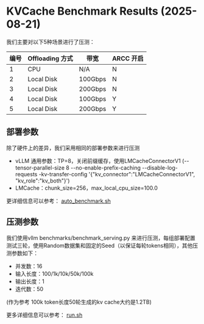# KVCache Benchmark Results (2025-08-21)

我们主要对以下5种场景进行了压测：

| 编号| Offloading 方式 |  带宽  |     ARCC 开启     |
| --- | ----------- | ----- | -------------------- |
| 1  |   CPU        |  N/A          |       N      |
| 2  |   Local Disk |  100Gbps      |       N      |
| 3  |   Local Disk |  200Gbps      |       N      |
| 4  |   Local Disk |  100Gbps      |       Y      |
| 5  |   Local Disk |  200Gbps      |       Y      |

## 部署参数

除了硬件上的差异，我们采用相同的部署参数来进行压测

- vLLM 通用参数：TP=8，关闭前缀缓存，使用LMCacheConnectorV1 (--tensor-parallel-size 8 --no-enable-prefix-caching --disable-log-requests -kv-transfer-config '{\"kv_connector\":\"LMCacheConnectorV1\", \"kv_role\":\"kv_both\"}')
- LMCache：chunk_size=256，max_local_cpu_size=100.0 

更详细信息可以参考： [auto_benchmark.sh](../tools/auto_benchmark.sh)

## 压测参数

我们使用vllm benchmarks/benchmark_serving.py 来进行压测，每组部署配置测试三轮，使用Random数据集和固定的Seed（以保证每轮tokens相同），其他压测参数如下：

- 并发数：16
- 输入长度：100/1k/10k/50k/100k
- 输出长度：1
- 迭代数：50

(作为参考 100k token长度50轮生成的kv cache大约是1.2TB)

更多详细信息可以参考： [run.sh](../tools/run.sh)